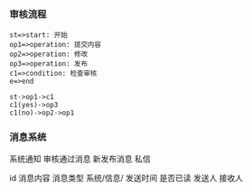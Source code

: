 ### 审核流程

```flow
st=>start: 开始
op1=>operation: 提交内容
op2=>operation: 修改
op3=>operation: 发布
c1=>condition: 检查审核
e=>end

st->op1->c1
c1(yes)->op3
c1(no)->op2->op1

```

### 消息系统
系统通知 
    审核通过消息 
    新发布消息
私信
 
 id
 消息内容
 消息类型  系统/信息/
 发送时间
 是否已读
 发送人
 接收人
  
